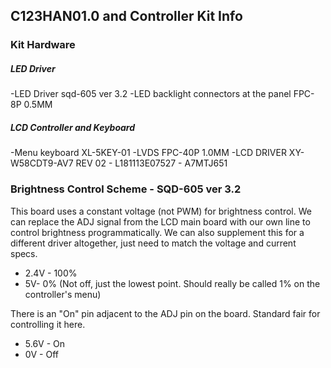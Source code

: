 ## C123HAN01.0 and Controller Kit Info
### Kit Hardware
##### LED Driver
-LED Driver sqd-605 ver 3.2
-LED backlight connectors at the panel FPC-8P 0.5MM
##### LCD Controller and Keyboard
-Menu keyboard XL-5KEY-01
-LVDS FPC-40P 1.0MM
-LCD DRIVER XY-W58CDT9-AV7 REV 02 - L181113E07527 - A7MTJ651
### Brightness Control Scheme - SQD-605 ver 3.2
This board uses a constant voltage (not PWM) for brightness control. We can replace the ADJ signal from the LCD main board with our own line to control brightness programmatically. We can also supplement this for a different driver altogether, just need to match the voltage and current specs.
- 2.4V - 100%
- 5V- 0% (Not off, just the lowest point. Should really be called 1% on the controller's menu)

There is an "On" pin adjacent to the ADJ pin on the board. Standard fair for controlling it here.
- 5.6V - On
- 0V - Off
